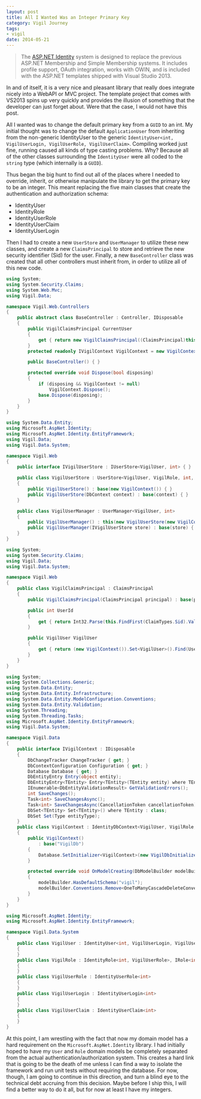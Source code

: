 ```yaml
---
layout: post
title: All I Wanted Was an Integer Primary Key
category: Vigil Journey
tags:
- vigil
date: 2014-05-21
---
```


> The [ASP.NET Identity](http://www.asp.net/identity) system is designed to replace the previous ASP.NET Membership and Simple Membership systems. It includes profile support, OAuth integration, works with OWIN, and is included with the ASP.NET templates shipped with Visual Studio 2013.

In and of itself, it is a very nice and pleasant library that really does integrate nicely into a WebAPI or MVC project.  The template project that comes with VS2013 spins up very quickly and provides the illusion of something that the developer can just forget about.  Were that the case, I would not have this post.

All I wanted was to change the default primary key from a `GUID` to an int.  My initial thought was to change the default `ApplicationUser` from inheriting from the non-generic IdentityUser to the generic `IdentityUser<int, VigilUserLogin, VigilUserRole, VigilUserClaim>`.  Compiling worked just fine, running caused all kinds of type casting problems.  Why?  Because all of the other classes surrounding the `IdentityUser` were all coded to the `string` type (which internally is a `GUID`).


Thus began the big hunt to find out all of the places where I needed to override, inherit, or otherwise manipulate the library to get the primary key to be an integer. This meant replacing the five main classes that create the authentication and authorization schema:

- IdentityUser
- IdentityRole
- IdentityUserRole
- IdentityUserClaim
- IdentityUserLogin

Then I had to create a new `UserStore` and `UserManager` to utilize these new classes, and create a new `ClaimsPrincipal` to store and retrieve the new security identifier (Sid) for the user. Finally, a new `BaseController` class was created that all other controllers must inherit from, in order to utilize all of this new code.

```csharp
using System;
using System.Security.Claims;
using System.Web.Mvc;
using Vigil.Data;

namespace Vigil.Web.Controllers
{
    public abstract class BaseController : Controller, IDisposable
    {
        public VigilClaimsPrincipal CurrentUser
        {
            get { return new VigilClaimsPrincipal((ClaimsPrincipal)this.User); }
        }
        protected readonly IVigilContext VigilContext = new VigilContext();

        public BaseController() { }

        protected override void Dispose(bool disposing)
        {
            if (disposing && VigilContext != null)
                VigilContext.Dispose();
            base.Dispose(disposing);
        }
    }
}
```

```csharp
using System.Data.Entity;
using Microsoft.AspNet.Identity;
using Microsoft.AspNet.Identity.EntityFramework;
using Vigil.Data;
using Vigil.Data.System;

namespace Vigil.Web
{
    public interface IVigilUserStore : IUserStore<VigilUser, int> { }

    public class VigilUserStore : UserStore<VigilUser, VigilRole, int, VigilUserLogin, VigilUserRole, VigilUserClaim>, IVigilUserStore
    {
        public VigilUserStore() : base(new VigilContext()) { }
        public VigilUserStore(DbContext context) : base(context) { }
    }

    public class VigilUserManager : UserManager<VigilUser, int>
    {
        public VigilUserManager() : this(new VigilUserStore(new VigilContext())) { }
        public VigilUserManager(IVigilUserStore store) : base(store) { }
    }
}
```

```csharp
using System;
using System.Security.Claims;
using Vigil.Data;
using Vigil.Data.System;

namespace Vigil.Web
{
    public class VigilClaimsPrincipal : ClaimsPrincipal
    {
        public VigilClaimsPrincipal(ClaimsPrincipal principal) : base(principal) { }

        public int UserId
        {
            get { return Int32.Parse(this.FindFirst(ClaimTypes.Sid).Value); }
        }

        public VigilUser VigilUser
        {
            get { return (new VigilContext()).Set<VigilUser>().Find(UserId); }
        }
    }
}
```

```csharp
using System;
using System.Collections.Generic;
using System.Data.Entity;
using System.Data.Entity.Infrastructure;
using System.Data.Entity.ModelConfiguration.Conventions;
using System.Data.Entity.Validation;
using System.Threading;
using System.Threading.Tasks;
using Microsoft.AspNet.Identity.EntityFramework;
using Vigil.Data.System;

namespace Vigil.Data
{
    public interface IVigilContext : IDisposable
    {
        DbChangeTracker ChangeTracker { get; }
        DbContextConfiguration Configuration { get; }
        Database Database { get; }
        DbEntityEntry Entry(object entity);
        DbEntityEntry<TEntity> Entry<TEntity>(TEntity entity) where TEntity : class;
        IEnumerable<DbEntityValidationResult> GetValidationErrors();
        int SaveChanges();
        Task<int> SaveChangesAsync();
        Task<int> SaveChangesAsync(CancellationToken cancellationToken);
        DbSet<TEntity> Set<TEntity>() where TEntity : class;
        DbSet Set(Type entityType);
    }
    public class VigilContext : IdentityDbContext<VigilUser, VigilRole, int, VigilUserLogin, VigilUserRole, VigilUserClaim>, IVigilContext
    {
        public VigilContext()
            : base("VigilDb")
        {
            Database.SetInitializer<VigilContext>(new VigilDbInitializer());
        }

        protected override void OnModelCreating(DbModelBuilder modelBuilder)
        {
            modelBuilder.HasDefaultSchema("vigil");
            modelBuilder.Conventions.Remove<OneToManyCascadeDeleteConvention>();
        }
    }
}
```

```csharp
using Microsoft.AspNet.Identity;
using Microsoft.AspNet.Identity.EntityFramework;

namespace Vigil.Data.System
{
    public class VigilUser : IdentityUser<int, VigilUserLogin, VigilUserRole, VigilUserClaim>, IUser<int>
    {
    }
    public class VigilRole : IdentityRole<int, VigilUserRole>, IRole<int>
    {
    }
    public class VigilUserRole : IdentityUserRole<int>
    {
    }
    public class VigilUserLogin : IdentityUserLogin<int>
    {
    }
    public class VigilUserClaim : IdentityUserClaim<int>
    {
    }
}
```

At this point, I am wrestling with the fact that now my domain model has a hard requirement on the `Microsoft.AspNet.Identity` library. I had initially hoped to have my `User` and `Role` domain models be completely separated from the actual authentication/authorization system. This creates a hard link that is going to be the death of me unless I can find a way to isolate the framework and run unit tests without requiring the database. For now, though, I am going to continue in this direction, and turn a blind eye to the technical debt accruing from this decision. Maybe before I ship this, I will find a better way to do it all, but for now at least I have my integers.